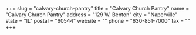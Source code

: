 +++
slug = "calvary-church-pantry"
title = "Calvary Church Pantry"
name = "Calvary Church Pantry"
address = "129 W. Benton"
city = "Naperville"
state = "IL"
postal = "60544"
website = ""
phone = "630-851-7000"
fax = ""
+++
